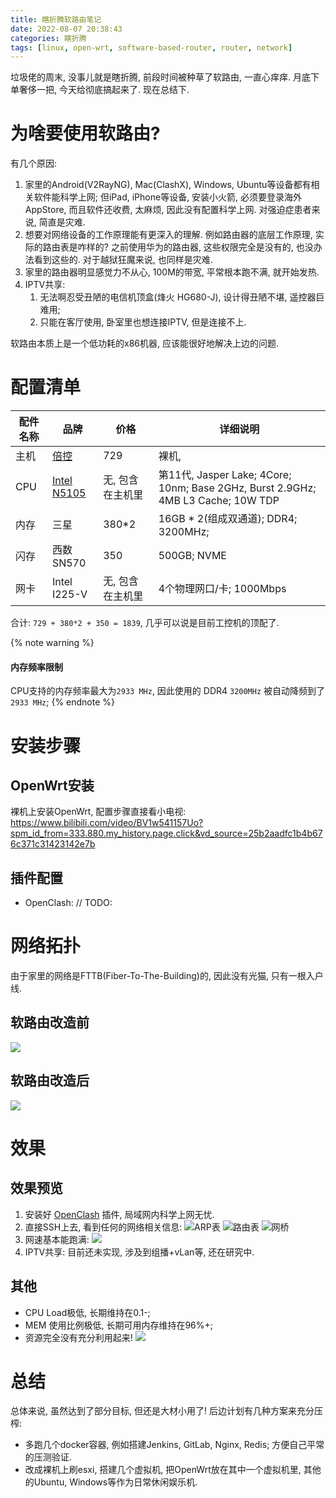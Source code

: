```yaml
---
title: 瞎折腾软路由笔记
date: 2022-08-07 20:38:43
categories: 瞎折腾
tags: [linux, open-wrt, software-based-router, router, network]
---
```

垃圾佬的周末, 没事儿就是瞎折腾, 前段时间被种草了软路由, 一直心痒痒. 月底下单奢侈一把, 今天给彻底搞起来了. 现在总结下.

# 为啥要使用软路由? 
有几个原因: 
1. 家里的Android(V2RayNG), Mac(ClashX), Windows, Ubuntu等设备都有相关软件能科学上网; 但iPad, iPhone等设备, 安装小火箭, 必须要登录海外AppStore, 而且软件还收费, 太麻烦, 因此没有配置科学上网. 对强迫症患者来说, 简直是灾难.
2. 想要对网络设备的工作原理能有更深入的理解. 例如路由器的底层工作原理, 实际的路由表是咋样的? 之前使用华为的路由器, 这些权限完全是没有的, 也没办法看到这些的. 对于越狱狂魔来说, 也同样是灾难.
3. 家里的路由器明显感觉力不从心, 100M的带宽, 平常根本跑不满, 就开始发热. 
4. IPTV共享: 
   1. 无法啊忍受丑陋的电信机顶盒(烽火 HG680-J), 设计得丑陋不堪, 遥控器巨难用; 
   2. 只能在客厅使用, 卧室里也想连接IPTV, 但是连接不上.

软路由本质上是一个低功耗的x86机器, 应该能很好地解决上边的问题. 

# 配置清单
| 配件名称 | 品牌 | 价格 | 详细说明 |
| --- | --- | --- | --- |
| 主机 | [倍控](https://detail.tmall.com/item.htm?id=673002078011&spm=a1z09.2.0.0.237b2e8dIxvpd0&_u=77rqrdmc3b6) | 729 | 裸机,  |
| CPU | [Intel N5105](https://www.intel.com/content/www/us/en/products/sku/212328/intel-celeron-processor-n5105-4m-cache-up-to-2-90-ghz/specifications.html) | 无, 包含在主机里 | 第11代, Jasper Lake; 4Core; 10nm; Base 2GHz, Burst 2.9GHz; 4MB L3 Cache; 10W TDP |  
| 内存 | 三星 | 380*2 | 16GB * 2(组成双通道); DDR4; 3200MHz; | 
| 闪存 | 西数 SN570 | 350 | 500GB; NVME  | 
| 网卡 | Intel I225-V | 无, 包含在主机里 | 4个物理网口/卡; 1000Mbps |
  
合计: `729 + 380*2 + 350 = 1839`, 几乎可以说是目前工控机的顶配了.

{% note warning %}
#### 内存频率限制
CPU支持的内存频率最大为`2933 MHz`, 因此使用的 DDR4 `3200MHz` 被自动降频到了`2933 MHz`;
{% endnote %}


# 安装步骤
## OpenWrt安装
裸机上安装OpenWrt, 配置步骤直接看小电视: https://www.bilibili.com/video/BV1w541157Uo?spm_id_from=333.880.my_history.page.click&vd_source=25b2aadfc1b4b676c371c31423142e7b

## 插件配置
- OpenClash: // TODO:  

# 网络拓扑
由于家里的网络是FTTB(Fiber-To-The-Building)的, 因此没有光猫, 只有一根入户线. 
## 软路由改造前
![](https://davywalker-bucket.oss-cn-shanghai.aliyuncs.com/img/202208072212775.png)

## 软路由改造后
![](https://davywalker-bucket.oss-cn-shanghai.aliyuncs.com/img/202208072216377.png)

# 效果

## 效果预览
1. 安装好 [OpenClash](https://github.com/vernesong/OpenClash) 插件, 局域网内科学上网无忧.  
2. 直接SSH上去, 看到任何的网络相关信息: 
![ARP表](https://davywalker-bucket.oss-cn-shanghai.aliyuncs.com/img/202208072139468.png)
![路由表](https://davywalker-bucket.oss-cn-shanghai.aliyuncs.com/img/202208072140766.png)
![网桥](https://davywalker-bucket.oss-cn-shanghai.aliyuncs.com/img/202208072141717.png)
3. 网速基本能跑满: 
![](https://davywalker-bucket.oss-cn-shanghai.aliyuncs.com/img/202208072137732.png)
4. IPTV共享: 目前还未实现, 涉及到组播+vLan等, 还在研究中. 


## 其他
- CPU Load极低, 长期维持在0.1-;
- MEM 使用比例极低, 长期可用内存维持在96%+;
- 资源完全没有充分利用起来!
![](https://davywalker-bucket.oss-cn-shanghai.aliyuncs.com/img/202208072130374.png)


# 总结
总体来说, 虽然达到了部分目标, 但还是大材小用了! 后边计划有几种方案来充分压榨: 
- 多跑几个docker容器, 例如搭建Jenkins, GitLab, Nginx, Redis; 方便自己平常的压测验证. 
- 改成裸机上刷esxi, 搭建几个虚拟机, 把OpenWrt放在其中一个虚拟机里, 其他的Ubuntu, Windows等作为日常休闲娱乐机.